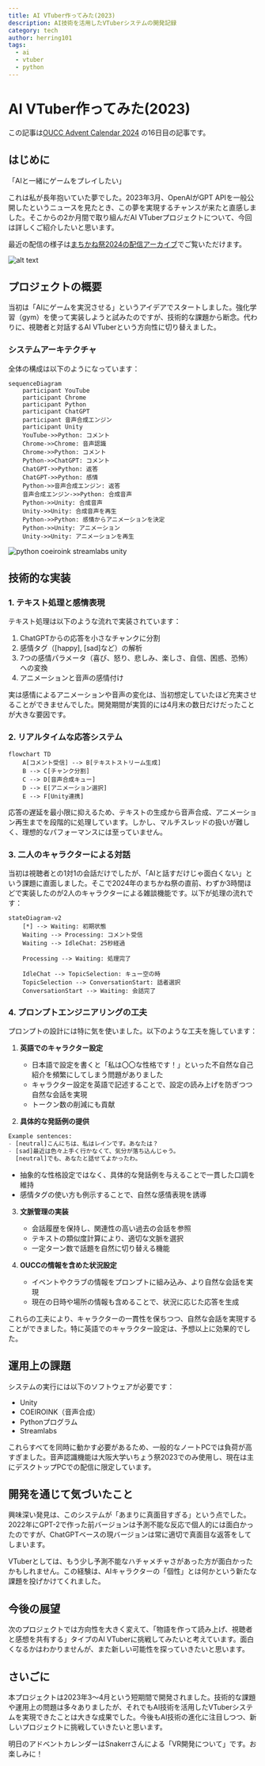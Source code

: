 ```yaml
---
title: AI VTuber作ってみた(2023)
description: AI技術を活用したVTuberシステムの開発記録
category: tech
author: herring101
tags:
  - ai
  - vtuber
  - python
---
```


# AI VTuber作ってみた(2023)

この記事は[OUCC Advent Calendar 2024](https://adventar.org/calendars/10655) の16日目の記事です。

## はじめに

「AIと一緒にゲームをプレイしたい」

これは私が長年抱いていた夢でした。2023年3月、OpenAIがGPT APIを一般公開したというニュースを見たとき、この夢を実現するチャンスが来たと直感しました。そこからの2か月間で取り組んだAI VTuberプロジェクトについて、今回は詳しくご紹介したいと思います。

最近の配信の様子は[まちかね祭2024の配信アーカイブ](https://www.youtube.com/watch?v=YftdGIyWcFE)でご覧いただけます。


![alt text](2024-12-16-aivtuber/stream_capture.png)

## プロジェクトの概要

当初は「AIにゲームを実況させる」というアイデアでスタートしました。強化学習（gym）を使って実装しようと試みたのですが、技術的な課題から断念。代わりに、視聴者と対話するAI VTuberという方向性に切り替えました。

### システムアーキテクチャ

全体の構成は以下のようになっています：

```mermaid
sequenceDiagram
    participant YouTube
    participant Chrome
    participant Python
    participant ChatGPT
    participant 音声合成エンジン
    participant Unity
    YouTube->>Python: コメント
    Chrome->>Chrome: 音声認識
    Chrome->>Python: コメント
    Python->>ChatGPT: コメント
    ChatGPT->>Python: 返答
    ChatGPT->>Python: 感情
    Python->>音声合成エンジン: 返答
    音声合成エンジン->>Python: 合成音声
    Python->>Unity: 合成音声
    Unity->>Unity: 合成音声を再生
    Python->>Python: 感情からアニメーションを決定
    Python->>Unity: アニメーション
    Unity->>Unity: アニメーションを再生
```

![python coeiroink streamlabs unity](2024-12-16-aivtuber/system.png)

## 技術的な実装

### 1. テキスト処理と感情表現

テキスト処理は以下のような流れで実装されています：

1. ChatGPTからの応答を小さなチャンクに分割
2. 感情タグ（[happy], [sad]など）の解析
3. 7つの感情パラメータ（喜び、怒り、悲しみ、楽しさ、自信、困惑、恐怖）への変換
4. アニメーションと音声の感情付け

実は感情によるアニメーションや音声の変化は、当初想定していたほど充実させることができませんでした。開発期間が実質的には4月末の数日だけだったことが大きな要因です。

### 2. リアルタイムな応答システム

```mermaid
flowchart TD
    A[コメント受信] --> B[テキストストリーム生成]
    B --> C[チャンク分割]
    C --> D[音声合成キュー]
    D --> E[アニメーション選択]
    E --> F[Unity連携]
```

応答の遅延を最小限に抑えるため、テキストの生成から音声合成、アニメーション再生までを段階的に処理しています。しかし、マルチスレッドの扱いが難しく、理想的なパフォーマンスには至っていません。

### 3. 二人のキャラクターによる対話

当初は視聴者との1対1の会話だけでしたが、「AIと話すだけじゃ面白くない」という課題に直面しました。そこで2024年のまちかね祭の直前、わずか3時間ほどで実装したのが2人のキャラクターによる雑談機能です。以下が処理の流れです：

```mermaid
stateDiagram-v2
    [*] --> Waiting: 初期状態
    Waiting --> Processing: コメント受信
    Waiting --> IdleChat: 25秒経過
    
    Processing --> Waiting: 処理完了
    
    IdleChat --> TopicSelection: キュー空の時
    TopicSelection --> ConversationStart: 話者選択
    ConversationStart --> Waiting: 会話完了

```

### 4. プロンプトエンジニアリングの工夫

プロンプトの設計には特に気を使いました。以下のような工夫を施しています：

1. **英語でのキャラクター設定**
   - 日本語で設定を書くと「私は〇〇な性格です！」といった不自然な自己紹介を頻繁にしてしまう問題がありました
   - キャラクター設定を英語で記述することで、設定の読み上げを防ぎつつ自然な会話を実現
   - トークン数の削減にも貢献

2. **具体的な発話例の提供**
```python
Example sentences:
- [neutral]こんにちは、私はレインです。あなたは？
- [sad]最近は色々上手く行かなくて、気分が落ち込んじゃう。
  [neutral]でも、あなたと話せてよかったわ。
```
   - 抽象的な性格設定ではなく、具体的な発話例を与えることで一貫した口調を維持
   - 感情タグの使い方も例示することで、自然な感情表現を誘導

3. **文脈管理の実装**
   - 会話履歴を保持し、関連性の高い過去の会話を参照
   - テキストの類似度計算により、適切な文脈を選択
   - 一定ターン数で話題を自然に切り替える機能

4. **OUCCの情報を含めた状況設定**
   - イベントやクラブの情報をプロンプトに組み込み、より自然な会話を実現
   - 現在の日時や場所の情報も含めることで、状況に応じた応答を生成

これらの工夫により、キャラクターの一貫性を保ちつつ、自然な会話を実現することができました。特に英語でのキャラクター設定は、予想以上に効果的でした。

## 運用上の課題

システムの実行には以下のソフトウェアが必要です：

- Unity
- COEIROINK（音声合成）
- Pythonプログラム
- Streamlabs

これらすべてを同時に動かす必要があるため、一般的なノートPCでは負荷が高すぎました。音声認識機能は大阪大学いちょう祭2023でのみ使用し、現在は主にデスクトップPCでの配信に限定しています。

## 開発を通じて気づいたこと

興味深い発見は、このシステムが「あまりに真面目すぎる」という点でした。2022年にGPT-2で作った前バージョンは予測不能な反応で個人的には面白かったのですが、ChatGPTベースの現バージョンは常に適切で真面目な返答をしてしまいます。

VTuberとしては、もう少し予測不能なハチャメチャさがあった方が面白かったかもしれません。この経験は、AIキャラクターの「個性」とは何かという新たな課題を投げかけてくれました。

## 今後の展望

次のプロジェクトでは方向性を大きく変えて、「物語を作って読み上げ、視聴者と感想を共有する」タイプのAI VTuberに挑戦してみたいと考えています。面白くなるかはわかりませんが、また新しい可能性を探っていきたいと思います。

## さいごに

本プロジェクトは2023年3～4月という短期間で開発されました。技術的な課題や運用上の問題は多々ありましたが、それでもAI技術を活用したVTuberシステムを実現できたことは大きな成果でした。今後もAI技術の進化に注目しつつ、新しいプロジェクトに挑戦していきたいと思います。

明日のアドベントカレンダーはSnakerrさんによる「VR開発について」です。お楽しみに！